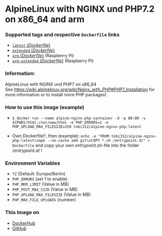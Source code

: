 # AlpineLinux with NGINX und PHP7.2 on x86_64 and arm

### Supported tags and respective `Dockerfile` links
-	[`latest` (*Dockerfile*)](https://github.com/Tob1asDocker/alpine-nginx-php/blob/master/Dockerfile)
-	[`extended` (*Dockerfile*)](https://github.com/Tob1asDocker/alpine-nginx-php/blob/master/Dockerfile-extended)
-	[`arm` (*Dockerfile*)](https://github.com/Tob1asDocker/alpine-nginx-php/blob/master/Dockerfile-arm) (Raspberry Pi)
-	[`arm-extended` (*Dockerfile*)](https://github.com/Tob1asDocker/alpine-nginx-php/blob/master/Dockerfile-arm-extended) (Raspberry Pi)

### Information:
AlpineLinux with NGINX und PHP7 on x86_64  
See https://wiki.alpinelinux.org/wiki/Nginx_with_PHP#PHP7_Installation for more information or to install more PHP packages!

### How to use this image (example)
* ``` $ docker run --name alpine-nginx-php-container -d -p 80:80 -v ${PWD}/html:/var/www/html -e PHP_ERRORS=1 -e PHP_UPLOAD_MAX_FILESIZE=250 tobi312/alpine-nginx-php:latest ``` 
  
* Own Dockerfile?, then (example): ```echo -e "FROM tobi312/alpine-nginx-php:latest\napk --no-cache add git\nCOPY *.sh /entrypoint.d/" > Dockerfile``` and copy your own *entrypoint.sh*-file into the folder */entrypoint.d/* !

### Environment Variables
* `TZ` (Default: Europe/Berlin)
* `PHP_ERRORS` (set 1 to enable)
* `PHP_MEM_LIMIT` (Value in MB)
* `PHP_POST_MAX_SIZE` (Value in MB)
* `PHP_UPLOAD_MAX_FILESIZE` (Value in MB)
* `PHP_MAX_FILE_UPLOADS` (number)

### This Image on
* [DockerHub](https://hub.docker.com/r/tobi312/alpine-nginx-php/)
* [GitHub](https://github.com/Tob1asDocker/alpine-nginx-php)
